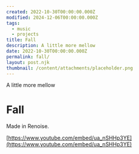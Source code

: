 ```yaml
---
created: 2022-10-30T00:00:00.000Z
modified: 2024-12-06T00:00:00.000Z
tags:
  - music
  - projects
title: Fall
description: A little more mellow
date: 2022-10-30T00:00:00.000Z
permalink: fall/
layout: post.njk
thumbnail: /content/attachments/placeholder.png
---
```


A little more mellow

# Fall

Made in Renoise.

[https://www.youtube.com/embed/ua_nSHHp3YE](https://www.youtube.com/embed/ua_nSHHp3YE)
